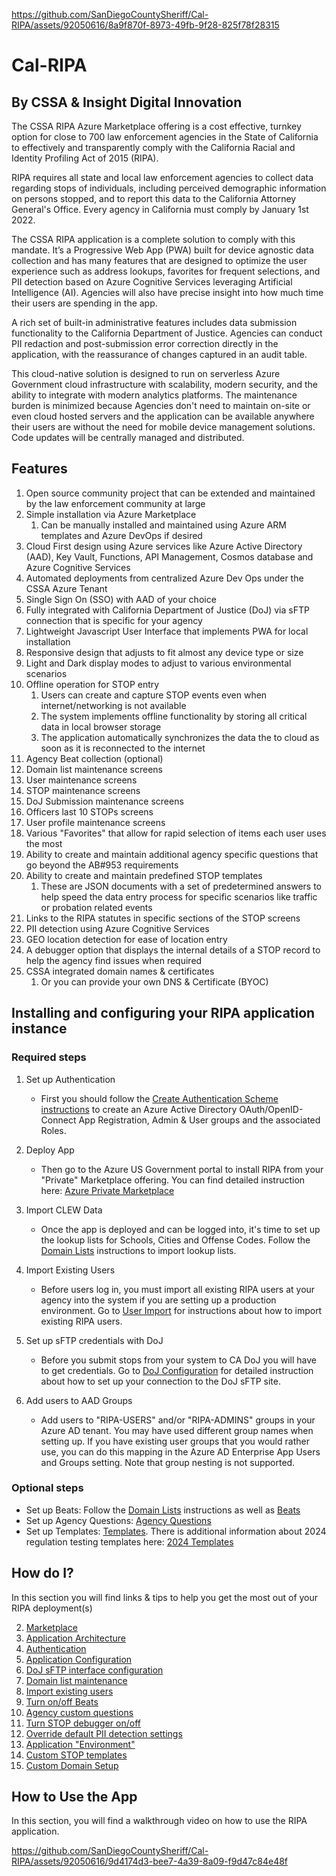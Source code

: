 https://github.com/SanDiegoCountySheriff/Cal-RIPA/assets/92050616/8a9f870f-8973-49fb-9f28-825f78f28315

# Cal-RIPA

## By CSSA & Insight Digital Innovation

The CSSA RIPA Azure Marketplace offering is a cost effective, turnkey option for close to 700 law enforcement agencies in the State of California to effectively and transparently comply with the California Racial and Identity Profiling Act of 2015 (RIPA).

RIPA requires all state and local law enforcement agencies to collect data regarding stops of individuals, including perceived demographic information on persons stopped, and to report this data to the California Attorney General's Office. Every agency in California must comply by January 1st 2022.

The CSSA RIPA application is a complete solution to comply with this mandate. It’s a Progressive Web App (PWA) built for device agnostic data collection and has many features that are designed to optimize the user experience such as address lookups, favorites for frequent selections, and PII detection based on Azure Cognitive Services leveraging Artificial Intelligence (AI). Agencies will also have precise insight into how much time their users are spending in the app.

A rich set of built-in administrative features includes data submission functionality to the California Department of Justice. Agencies can conduct PII redaction and post-submission error correction directly in the application, with the reassurance of changes captured in an audit table.

This cloud-native solution is designed to run on serverless Azure Government cloud infrastructure with scalability, modern security, and the ability to integrate with modern analytics platforms. The maintenance burden is minimized because Agencies don't need to maintain on-site or even cloud hosted servers and the application can be available anywhere their users are without the need for mobile device management solutions. Code updates will be centrally managed and distributed.

## Features

1. Open source community project that can be extended and maintained by the law enforcement community at large
2. Simple installation via Azure Marketplace
   1. Can be manually installed and maintained using Azure ARM templates and Azure DevOps if desired
3. Cloud First design using Azure services like Azure Active Directory (AAD), Key Vault, Functions, API Management, Cosmos database and Azure Cognitive Services
4. Automated deployments from centralized Azure Dev Ops under the CSSA Azure Tenant
5. Single Sign On (SSO) with AAD of your choice
6. Fully integrated with California Department of Justice (DoJ) via sFTP connection that is specific for your agency
7. Lightweight Javascript User Interface that implements PWA for local installation
8. Responsive design that adjusts to fit almost any device type or size
9. Light and Dark display modes to adjust to various environmental scenarios
10. Offline operation for STOP entry
    1. Users can create and capture STOP events even when internet/networking is not available
    2. The system implements offline functionality by storing all critical data in local browser storage
    3. The application automatically synchronizes the data the to cloud as soon as it is reconnected to the internet
11. Agency Beat collection (optional)
12. Domain list maintenance screens
13. User maintenance screens
14. STOP maintenance screens
15. DoJ Submission maintenance screens
16. Officers last 10 STOPs screens
17. User profile maintenance screens
18. Various "Favorites" that allow for rapid selection of items each user uses the most
19. Ability to create and maintain additional agency specific questions that go beyond the AB#953 requirements
20. Ability to create and maintain predefined STOP templates
    1. These are JSON documents with a set of predetermined answers to help speed the data entry process for specific scenarios like traffic or probation related events
21. Links to the RIPA statutes in specific sections of the STOP screens
22. PII detection using Azure Cognitive Services
23. GEO location detection for ease of location entry
24. A debugger option that displays the internal details of a STOP record to help the agency find issues when required
25. CSSA integrated domain names & certificates
    1. Or you can provide your own DNS & Certificate (BYOC)

## Installing and configuring your RIPA application instance

### Required steps

1. Set up Authentication

   - First you should follow the [Create Authentication Scheme instructions](./Documentation/AUTHENTICATION.md) to create an Azure Active Directory OAuth/OpenID-Connect App Registration, Admin & User groups and the associated Roles.

2. Deploy App

   - Then go to the Azure US Government portal to install RIPA from your "Private" Marketplace offering. You can find detailed instruction here: [Azure Private Marketplace](./Documentation/MARKETPLACE.md)

3. Import CLEW Data

   - Once the app is deployed and can be logged into, it's time to set up the lookup lists for Schools, Cities and Offense Codes. Follow the [Domain Lists](./Documentation/DOMAIN-LISTS.md) instructions to import lookup lists.

4. Import Existing Users

   - Before users log in, you must import all existing RIPA users at your agency into the system if you are setting up a production environment. Go to [User Import](./Documentation/USER-IMPORT.md) for instructions about how to import existing RIPA users.

5. Set up sFTP credentials with DoJ

   - Before you submit stops from your system to CA DoJ you will have to get credentials. Go to [DoJ Configuration](./Documentation/DOJ-CONFIGURATION.md) for detailed instruction about how to set up your connection to the DoJ sFTP site.

6. Add users to AAD Groups
   - Add users to "RIPA-USERS" and/or "RIPA-ADMINS" groups in your Azure AD tenant. You may have used different group names when setting up. If you have existing user groups that you would rather use, you can do this mapping in the Azure AD Enterprise App Users and Groups setting. Note that group nesting is not supported.

### Optional steps

- Set up Beats: Follow the [Domain Lists](./Documentation/DOMAIN-LISTS.md) instructions as well as [Beats](./Documentation/BEATS.md.md)
- Set up Agency Questions: [Agency Questions](./Documentation/DOJ-CONFIGURATION.md)
- Set up Templates: [Templates](./Documentation/STOP-TEMPLATES.md). There is additional information about 2024 regulation testing templates here: [2024 Templates](./Documentation/2024-REGULATION-UPDATE-DOJ-TESTING.md)

## How do I?

In this section you will find links & tips to help you get the most out of your RIPA deployment(s)

2. [Marketplace](./Documentation/MARKETPLACE.md)
3. [Application Architecture](/Documentation/ARCHITECTURE.md)
4. [Authentication](/Documentation/AUTHENTICATION.md)
5. [Application Configuration](./Documentation/APP-CONFIG.md)
6. [DoJ sFTP interface configuration](/Documentation/DOJ-CONFIGURATION.md)
7. [Domain list maintenance](/Documentation/DOMAIN-LISTS.md)
8. [Import existing users](/Documentation/USER-IMPORT.md)
9. [Turn on/off Beats](/Documentation/BEATS.md)
10. [Agency custom questions](/Documentation/AGENCY-QUESTIONS.md)
11. [Turn STOP debugger on/off](/Documentation/STOP-DEBUGGER.md)
12. [Override default PII detection settings](/Documentation/PII-CONFIGURATION.md)
13. [Application "Environment"](/Documentation/APP-ENVIRONMENT.md)
14. [Custom STOP templates](/Documentation/STOP-TEMPLATES.md)
15. [Custom Domain Setup](/Documentation/CUSTOM-DOMAIN-SETUP.md)

## How to Use the App

In this section, you will find a walkthrough video on how to use the RIPA application.

https://github.com/SanDiegoCountySheriff/Cal-RIPA/assets/92050616/9d4174d3-bee7-4a39-8a09-f9d47c84e48f
